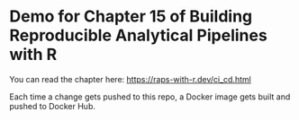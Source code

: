 # Demo for Chapter 15 of Building Reproducible Analytical Pipelines with R

You can read the chapter here: https://raps-with-r.dev/ci_cd.html

Each time a change gets pushed to this repo, a Docker image gets built and pushed to Docker Hub.
